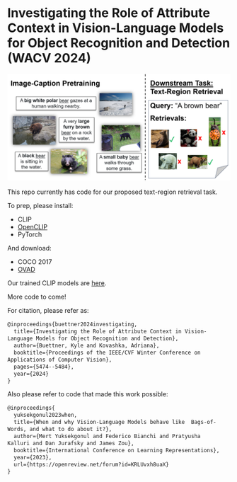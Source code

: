 # Investigating the Role of Attribute Context in Vision-Language Models for Object Recognition and Detection (WACV 2024)

![Intro Image](files/intro_fig.png)

This repo currently has code for our proposed text-region retrieval task.

To prep, please install:
- CLIP
- [OpenCLIP](https://github.com/mlfoundations/open_clip)
- PyTorch

And download:
- COCO 2017
- [OVAD](https://ovad-benchmark.github.io/)

Our trained CLIP models are [here](https://drive.google.com/drive/folders/1pgeqKt-U0O0Gh3qhhuKUs6CToW-2DiAV?usp=drive_link).

More code to come!

For citation, please refer as: 
```
@inproceedings{buettner2024investigating,
  title={Investigating the Role of Attribute Context in Vision-Language Models for Object Recognition and Detection},
  author={Buettner, Kyle and Kovashka, Adriana},
  booktitle={Proceedings of the IEEE/CVF Winter Conference on Applications of Computer Vision},
  pages={5474--5484},
  year={2024}
}
```
Also please refer to code that made this work possible:
```
@inproceedings{
  yuksekgonul2023when,
  title={When and why Vision-Language Models behave like  Bags-of-Words, and what to do about it?},
  author={Mert Yuksekgonul and Federico Bianchi and Pratyusha   Kalluri and Dan Jurafsky and James Zou},
  booktitle={International Conference on Learning Representations},
  year={2023},
  url={https://openreview.net/forum?id=KRLUvxh8uaX}
}
```
